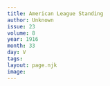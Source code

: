 ```yaml
---
title: American League Standing
author: Unknown
issue: 23
volume: 8
year: 1916
month: 33
day: V
tags:
layout: page.njk
image:
---
```



